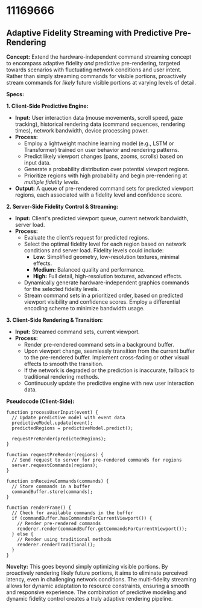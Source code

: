 # 11169666

## Adaptive Fidelity Streaming with Predictive Pre-Rendering

**Concept:** Extend the hardware-independent command streaming concept to encompass adaptive fidelity *and* predictive pre-rendering, targeted towards scenarios with fluctuating network conditions and user intent. Rather than simply streaming commands for visible portions, proactively stream commands for *likely* future visible portions at varying levels of detail.

**Specs:**

**1. Client-Side Predictive Engine:**

*   **Input:** User interaction data (mouse movements, scroll speed, gaze tracking), historical rendering data (command sequences, rendering times), network bandwidth, device processing power.
*   **Process:**
    *   Employ a lightweight machine learning model (e.g., LSTM or Transformer) trained on user behavior and rendering patterns.
    *   Predict likely viewport changes (pans, zooms, scrolls) based on input data.
    *   Generate a probability distribution over potential viewport regions.
    *   Prioritize regions with high probability and begin pre-rendering at *multiple fidelity levels*.
*   **Output:**  A queue of pre-rendered command sets for predicted viewport regions, each associated with a fidelity level and confidence score.

**2. Server-Side Fidelity Control & Streaming:**

*   **Input:** Client's predicted viewport queue, current network bandwidth, server load.
*   **Process:**
    *   Evaluate the client’s request for predicted regions.
    *   Select the optimal fidelity level for each region based on network conditions and server load.  Fidelity levels could include:
        *   **Low:**  Simplified geometry, low-resolution textures, minimal effects.
        *   **Medium:**  Balanced quality and performance.
        *   **High:**  Full detail, high-resolution textures, advanced effects.
    *   Dynamically generate hardware-independent graphics commands for the selected fidelity levels.
    *   Stream command sets in a prioritized order, based on predicted viewport visibility and confidence scores. Employ a differential encoding scheme to minimize bandwidth usage.

**3. Client-Side Rendering & Transition:**

*   **Input:** Streamed command sets, current viewport.
*   **Process:**
    *   Render pre-rendered command sets in a background buffer.
    *   Upon viewport change, seamlessly transition from the current buffer to the pre-rendered buffer. Implement cross-fading or other visual effects to smooth the transition.
    *   If the network is degraded or the prediction is inaccurate, fallback to traditional rendering methods.
    *   Continuously update the predictive engine with new user interaction data.

**Pseudocode (Client-Side):**

```
function processUserInput(event) {
  // Update predictive model with event data
  predictiveModel.update(event);
  predictedRegions = predictiveModel.predict();

  requestPreRender(predictedRegions);
}

function requestPreRender(regions) {
  // Send request to server for pre-rendered commands for regions
  server.requestCommands(regions);
}

function onReceiveCommands(commands) {
  // Store commands in a buffer
  commandBuffer.store(commands);
}

function renderFrame() {
  // Check for available commands in the buffer
  if (commandBuffer.hasCommandsForCurrentViewport()) {
    // Render pre-rendered commands
    renderer.render(commandBuffer.getCommandsForCurrentViewport());
  } else {
    // Render using traditional methods
    renderer.renderTraditional();
  }
}
```

**Novelty:** This goes beyond simply optimizing visible portions. By proactively rendering likely future portions, it aims to eliminate perceived latency, even in challenging network conditions.  The multi-fidelity streaming allows for dynamic adaptation to resource constraints, ensuring a smooth and responsive experience. The combination of predictive modeling and dynamic fidelity control creates a truly adaptive rendering pipeline.